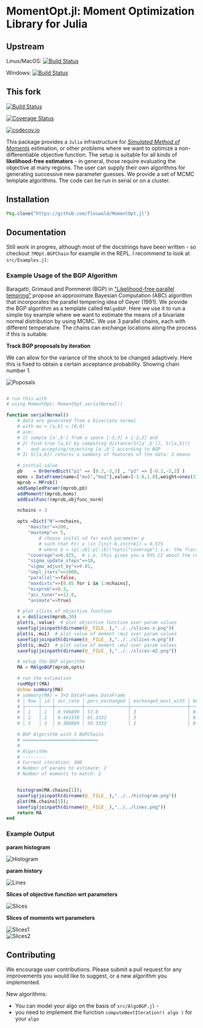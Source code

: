 

# MomentOpt.jl: Moment Optimization Library for Julia

## Upstream
Linux/MacOS: [![Build Status](https://travis-ci.org/floswald/MomentOpt.jl.svg?branch=master)](https://travis-ci.org/floswald/MomentOpt.jl)

Windows: [![Build Status](https://ci.appveyor.com/api/projects/status/github/floswald/MomentOpt.jl?branch=master&svg=true)](https://ci.appveyor.com/project/floswald/MomentOpt-jl/branch/master)

## This fork
[![Build Status](https://travis-ci.com/JulienPascal/MomentOpt.jl.svg?token=qvUh77uHnTEg8Fi4ytAR&branch=master)](https://travis-ci.com/JulienPascal/MomentOpt.jl)

[![Coverage Status](https://coveralls.io/repos/JulienPascal/MomentOpt.jl/badge.svg?branch=master&service=github)](https://coveralls.io/github/JulienPascal/MomentOpt.jl?branch=master)

[![codecov.io](http://codecov.io/github/JulienPascal/MomentOpt.jl/coverage.svg?branch=master)](http://codecov.io/github/JulienPascal/MomentOpt.jl?branch=master)

This package provides a `Julia` infrastructure for *[Simulated Method of Moments](http://en.wikipedia.org/wiki/Method_of_simulated_moments)* estimation, or other problems where we want to optimize a non-differentiable objective function. The setup is suitable for all kinds of **likelihood-free estimators** - in general, those require evaluating the objective at many regions. The user can supply their own algorithms for generating successive new parameter guesses. We provide a set of MCMC template algorithms. The code can be run in serial or on a cluster.


## Installation

```julia
Pkg.clone("https://github.com/floswald/MomentOpt.jl")
```

## Documentation

Still work in progres, although most of the docstrings have been written - so checkout `?MOpt.BGPChain` for example in the REPL.
I recommend to look at `src/Examples.jl`:

### Example Usage of the BGP Algorithm

Baragatti, Grimaud and Pommeret (BGP) in ["Likelihood-free parallel tempring"](http://arxiv.org/abs/1108.3423) propose an approximate Bayesian Computation (ABC) algorithm that incorporates the parallel tempering idea of Geyer (1991). We provide the BGP algorithm as a template called `MAlgoBGP`. Here we use it to run a simple toy example where we want to estimate the means of a bivariate normal distribution by using MCMC. We use 3 parallel chains, each with different temperature. The chains can exchange locations along the process if this is suitable.

**Track BGP proposals by iteration**  

We can allow for the variance of the shock to be changed adaptively. Here this is fixed to obtain a certain acceptance probability. Showing chain number 1.

![Poposals](proposals.gif)

```julia

# run this with
# using MomentOpt; MomentOpt.serialNormal()

function serialNormal()
	# data are generated from a bivariate normal
	# with mu = [a,b] = [0,0]
	# aim:
	# 1) sample [a',b'] from a space [-3,3] x [-2,2] and
	# 2) find true [a,b] by computing distance(S([a',b']), S([a,b]))
	#    and accepting/rejecting [a',b'] according to BGP
	# 3) S([a,b]) returns a summary of features of the data: 2 means

	# initial value
	pb    = OrderedDict("p1" => [0.2,-3,3] , "p2" => [-0.2,-2,2] )
	moms = DataFrame(name=["mu1","mu2"],value=[-1.0,1.0],weight=ones(2))
	mprob = MProb()
	addSampledParam!(mprob,pb)
	addMoment!(mprob,moms)
	addEvalFunc!(mprob,objfunc_norm)

	nchains = 3

	opts =Dict("N"=>nchains,
		"maxiter"=>200,
		"maxtemp"=> 5,
            # choose inital sd for each parameter p
            # such that Pr( x \in [init-b,init+b]) = 0.975
            # where b = (p[:ub]-p[:lb])*opts["coverage"] i.e. the fraction of the search interval you want to search around the initial value
		"coverage"=>0.025,  # i.e. this gives you a 95% CI about the current parameter on chain number 1.
		"sigma_update_steps"=>10,
		"sigma_adjust_by"=>0.01,
		"smpl_iters"=>1000,
		"parallel"=>false,
		"maxdists"=>[0.05 for i in 1:nchains],
		"mixprob"=>0.3,
		"acc_tuner"=>12.0,
		"animate"=>true)

	# plot slices of objective function
	s = doSlices(mprob,30)
	plot(s,:value)  # plot objective function over param values
	savefig(joinpath(dirname(@__FILE__),"../../slices-v.png"))
	plot(s,:mu1)  # plot value of moment :mu1 over param values
	savefig(joinpath(dirname(@__FILE__),"../../slices-m.png"))
	plot(s,:mu2)  # plot value of moment :mu2 over param values
	savefig(joinpath(dirname(@__FILE__),"../../slices-m2.png"))

	# setup the BGP algorithm
	MA = MAlgoBGP(mprob,opts)

	# run the estimation
	runMOpt!(MA)
	@show summary(MA)
	# summary(MA) = 3×5 DataFrames.DataFrame
	# │ Row │ id │ acc_rate │ perc_exchanged │ exchanged_most_with │ best_val    │
	# ├─────┼────┼──────────┼────────────────┼─────────────────────┼─────────────┤
	# │ 1   │ 1  │ 0.596899 │ 57.0           │ 3                   │ 0.000439814 │
	# │ 2   │ 2  │ 0.461538 │ 61.3333        │ 3                   │ 0.000355612 │
	# │ 3   │ 3  │ 0.388889 │ 58.3333        │ 2                   │ 0.000355612 │

	# BGP Algorithm with 3 BGPChains
	# ============================
	#
	# Algorithm
	# ---------
	# Current iteration: 300
	# Number of params to estimate: 2
	# Number of moments to match: 2


	histogram(MA.chains[1]);
	savefig(joinpath(dirname(@__FILE__),"../../histogram.png"))
	plot(MA.chains[1]);
	savefig(joinpath(dirname(@__FILE__),"../../lines.png"))
	return MA
end

```

### Example Output

**param histogram**  

![Histogram](histogram.png)  


**param history**  

![Lines](lines.png)  

**Slices of objective function wrt parameters**  

![Slices](slices-v.png)  

**Slices of moments wrt parameters**  

![Slices1](slices-m.png)  
![Slices2](slices-m2.png)  


## Contributing

We encourage user contributions. Please submit a pull request for any improvements you would like to suggest, or a new algorithm you implemented.

New algorithms:
* You can model your algo on the basis of `src/AlgoBGP.jl` -
* you need to implement the function `computeNextIteration!( algo )` for your `algo`
